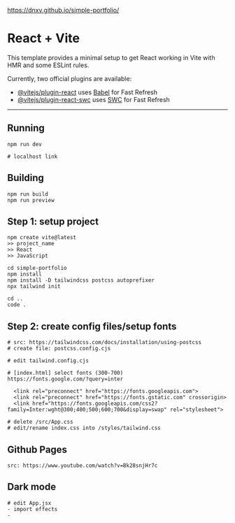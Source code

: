 https://dnxv.github.io/simple-portfolio/

# React + Vite

This template provides a minimal setup to get React working in Vite with HMR and some ESLint rules.

Currently, two official plugins are available:

- [@vitejs/plugin-react](https://github.com/vitejs/vite-plugin-react/blob/main/packages/plugin-react/README.md) uses [Babel](https://babeljs.io/) for Fast Refresh
- [@vitejs/plugin-react-swc](https://github.com/vitejs/vite-plugin-react-swc) uses [SWC](https://swc.rs/) for Fast Refresh


---
## Running 
```
npm run dev

# localhost link
```

## Building
```
npm run build
npm run preview
```

## Step 1: setup project
```
npm create vite@latest
>> project_name
>> React
>> JavaScript

cd simple-portfolio
npm install
npm install -D tailwindcss postcss autoprefixer
npx tailwind init

cd ..
code .
```

## Step 2: create config files/setup fonts
```
# src: https://tailwindcss.com/docs/installation/using-postcss
# create file: postcss.config.cjs

# edit tailwind.config.cjs

# [index.html] select fonts (300-700)
https://fonts.google.com/?query=inter

  <link rel="preconnect" href="https://fonts.googleapis.com">
  <link rel="preconnect" href="https://fonts.gstatic.com" crossorigin>
  <link href="https://fonts.googleapis.com/css2?family=Inter:wght@300;400;500;600;700&display=swap" rel="stylesheet">

# delete /src/App.css
# edit/rename index.css into /styles/tailwind.css
```

## Github Pages
```
src: https://www.youtube.com/watch?v=Bk28snjHr7c
```

## Dark mode
```
# edit App.jsx
- import effects
- 


```